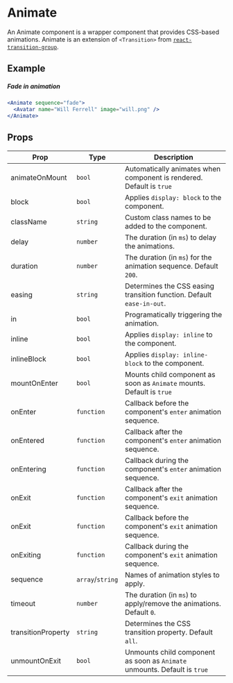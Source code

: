 # Animate

An Animate component is a wrapper component that provides CSS-based animations. Animate is an extension of `<Transition>` from [`react-transition-group`](https://github.com/reactjs/react-transition-group/).

## Example

##### Fade in animation

```jsx
<Animate sequence="fade">
  <Avatar name="Will Ferrell" image="will.png" />
</Animate>
```

## Props

| Prop               | Type             | Description                                                               |
| ------------------ | ---------------- | ------------------------------------------------------------------------- |
| animateOnMount     | `bool`           | Automatically animates when component is rendered. Default is `true`      |
| block              | `bool`           | Applies `display: block` to the component.                                |
| className          | `string`         | Custom class names to be added to the component.                          |
| delay              | `number`         | The duration (in `ms`) to delay the animations.                           |
| duration           | `number`         | The duration (in `ms`) for the animation sequence. Default `200`.         |
| easing             | `string`         | Determines the CSS easing transition function. Default `ease-in-out`.     |
| in                 | `bool`           | Programatically triggering the animation.                                 |
| inline             | `bool`           | Applies `display: inline` to the component.                               |
| inlineBlock        | `bool`           | Applies `display: inline-block` to the component.                         |
| mountOnEnter       | `bool`           | Mounts child component as soon as `Animate` mounts. Default is `true`     |
| onEnter            | `function`       | Callback before the component's `enter` animation sequence.               |
| onEntered          | `function`       | Callback after the component's `enter` animation sequence.                |
| onEntering         | `function`       | Callback during the component's `enter` animation sequence.               |
| onExit             | `function`       | Callback after the component's `exit` animation sequence.                 |
| onExit             | `function`       | Callback before the component's `exit` animation sequence.                |
| onExiting          | `function`       | Callback during the component's `exit` animation sequence.                |
| sequence           | `array`/`string` | Names of animation styles to apply.                                       |
| timeout            | `number`         | The duration (in `ms`) to apply/remove the animations. Default `0`.       |
| transitionProperty | `string`         | Determines the CSS transition property. Default `all`.                    |
| unmountOnExit      | `bool`           | Unmounts child component as soon as `Animate` unmounts. Default is `true` |
